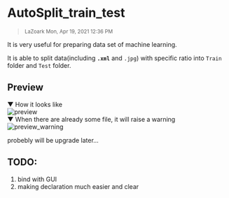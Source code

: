 # AutoSplit_train_test
<html>
  <body>
    <blockquote class="part" data-startline="4" data-endline="5">
<p data-position="19" data-size="0"><small data-position="19" data-size="48"><i class="fa fa-user"></i> LaZoark <i class="fa fa-clock-o"></i> Mon, Apr 19, 2021 12:36 PM</small></p>
</blockquote>
  </body>
</html>

It is very useful for preparing data set of machine learning.

It is able to split data(including **`.xml`** and `.jpg`) with specific ratio into `Train` folder and `Test` folder.

## Preview 
▼ How it looks like   
![preview](https://user-images.githubusercontent.com/25290627/115181554-cb732d00-a10a-11eb-9e7a-ab13894fa8f4.png)  
▼ When there are already some file, it will raise a warning
![preview_warning](https://user-images.githubusercontent.com/25290627/115181556-cca45a00-a10a-11eb-922d-612929951f5b.png)  

probebly will be upgrade later...  


## TODO:
1. bind with GUI
2. making declaration much easier and clear
